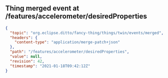 ## Thing merged event at /features/accelerometer/desiredProperties

```json
{
  "topic": "org.eclipse.ditto/fancy-thing/things/twin/events/merged",
  "headers": {
    "content-type": "application/merge-patch+json"
  },
  "path": "/features/accelerometer/desiredProperties",
  "value": null,
  "revision": 42,
  "timestamp": "2021-01-18T09:42:12Z"
}
```
